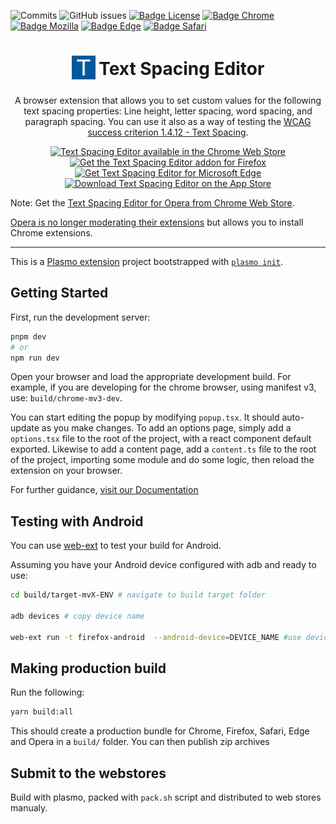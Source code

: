 ![Commits](https://img.shields.io/github/commit-activity/y/actum/text-spacing-editor?label=Commits)
![GitHub issues](https://img.shields.io/github/Issues/actum/text-spacing-editor)
[![Badge License]](LICENSE.txt)
[![Badge Chrome]](https://chrome.google.com/webstore/detail/text-spacing-editor/amnelgbfbdlfjeaobejkfmjjnmeddaoj)
[![Badge Mozilla]](https://addons.mozilla.org/en-US/firefox/addon/text-spacing-editor-actum/)
[![Badge Edge]](https://microsoftedge.microsoft.com/addons/detail/nhjfhffdjhbdflekgnopingdbflmgjfb)
[![Badge Safari]](https://apps.apple.com/us/app/text-spacing-editor/id6469146607)

<h1 align="center">
    <sub>
        <img src="https://raw.githubusercontent.com/zmrhaljiri/text-spacing-editor/master/icon48.png" height="38" width="38">
    </sub>
    Text Spacing Editor
</h1>

<p align="center">
A browser extension that allows you to set custom values for the following text spacing properties: Line height, letter spacing, word spacing, and paragraph spacing.
You can use it also as a way of testing the <a href="https://www.w3.org/WAI/WCAG21/Understanding/text-spacing.html">WCAG success criterion 1.4.12 - Text Spacing</a>.
</p>

<p align="center">
<a href="https://chrome.google.com/webstore/detail/text-spacing-editor/amnelgbfbdlfjeaobejkfmjjnmeddaoj"><img src="https://storage.googleapis.com/web-dev-uploads/image/WlD8wC6g8khYWPJUsQceQkhXSlv1/HRs9MPufa1J1h5glNhut.png" alt="Text Spacing Editor available in the Chrome Web Store" height="64"></a>
<a href="https://addons.mozilla.org/en-US/firefox/addon/text-spacing-editor-actum/"><img src="https://blog.mozilla.org/addons/files/2020/04/get-the-addon-fx-apr-2020.svg" alt="Get the Text Spacing Editor addon for Firefox" height="64"></a>
<a href="https://microsoftedge.microsoft.com/addons/detail/nhjfhffdjhbdflekgnopingdbflmgjfb"><img src="https://get.microsoft.com/images/en-us%20dark.svg" alt="Get Text Spacing Editor for Microsoft Edge" height="64"></a>
<a href="https://apps.apple.com/us/app/text-spacing-editor/id6469146607"><img src="https://developer.apple.com/assets/elements/badges/download-on-the-app-store.svg" alt="Download Text Spacing Editor on the App Store" height="64"></a>
</p>

<p>Note: Get the <a target="_blank" rel="noopener noreferrer" href="https://chrome.google.com/webstore/detail/text-spacing-editor/amnelgbfbdlfjeaobejkfmjjnmeddaoj">Text Spacing Editor for Opera from Chrome Web Store</a>.</p>
<p><a target="_blank" rel="noopener noreferrer" href="https://forums.opera.com/topic/16609/very-long-extension-moderation-process/408">Opera is no longer moderating their extensions</a> but allows you to install Chrome extensions.</p>

***

This is a [Plasmo extension](https://docs.plasmo.com/) project bootstrapped with [`plasmo init`](https://www.npmjs.com/package/plasmo).

## Getting Started

First, run the development server:

```bash
pnpm dev
# or
npm run dev
```

Open your browser and load the appropriate development build. For example, if you are developing for the chrome browser, using manifest v3, use: `build/chrome-mv3-dev`.

You can start editing the popup by modifying `popup.tsx`. It should auto-update as you make changes. To add an options page, simply add a `options.tsx` file to the root of the project, with a react component default exported. Likewise to add a content page, add a `content.ts` file to the root of the project, importing some module and do some logic, then reload the extension on your browser.

For further guidance, [visit our Documentation](https://docs.plasmo.com/)

## Testing with Android


You can use [web-ext](https://github.com/mozilla/web-ext) to test your build for Android.

Assuming you have your Android device configured with adb and ready to use:

```bash
cd build/target-mvX-ENV # navigate to build target folder

adb devices # copy device name

web-ext run -t firefox-android  --android-device=DEVICE_NAME #use device name from adb
```

## Making production build

Run the following:

```bash
yarn build:all
```

This should create a production bundle for Chrome, Firefox, Safari, Edge and Opera in a `build/` folder. You can then publish zip archives

## Submit to the webstores

Build with plasmo, packed with `pack.sh` script and distributed to web stores manualy.


<!----------------------------------[ Badges ]--------------------------------->
[Badge License]: https://img.shields.io/badge/License-GPLv3-blue.svg
[Badge Chrome]: https://img.shields.io/chrome-web-store/users/amnelgbfbdlfjeaobejkfmjjnmeddaoj.svg?label=Chrome%20users
[Badge Edge]: https://img.shields.io/badge/dynamic/json?label=Edge%20users&query=%24.activeInstallCount&url=https%3A%2F%2Fmicrosoftedge.microsoft.com%2Faddons%2Fgetproductdetailsbycrxid%2Fnhjfhffdjhbdflekgnopingdbflmgjfb
[Badge Mozilla]: https://img.shields.io/amo/users/text-spacing-editor-actum.svg?label=Firefox%20users
[Badge Safari]: https://img.shields.io/badge/dynamic/json?color=blue&label=Safari%20users&query=ratingCount&url=https%3A%2F%2Fwww.rateinsight.app%2Fapi%2Fshield?appId=6469146607
